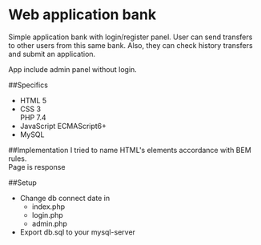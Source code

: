 # Web application bank

Simple application bank with login/register panel.
User can send transfers to other users from this same bank.
Also, they can check history transfers and submit an application.

App include admin panel without login.

##Specifics
<ul>
<li>
HTML 5
</li>
<li>
CSS 3
</li>
PHP 7.4
<li>
JavaScript ECMAScript6+
</li>
<li>
MySQL
</li>
</ul>

##Implementation
I tried to name HTML's elements accordance with BEM rules.<br>
Page is response

##Setup
<ul>
<li>Change db connect date in
<ul>
<li>index.php</li>
<li>login.php</li>
<li>admin.php</li>
</ul>
</li>
<li>
Export db.sql to your mysql-server
</li>
</ul>
